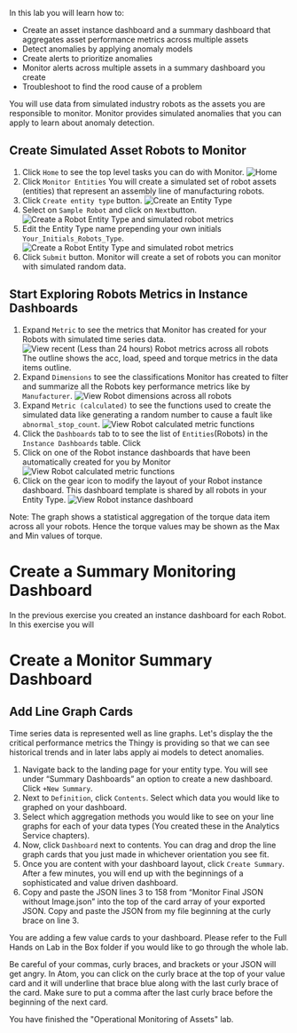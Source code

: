 In this lab you will learn how to:

*  Create an asset instance dashboard and a summary dashboard that aggregates asset performance metrics across multiple assets
*  Detect anomalies by applying anomaly models
*  Create alerts to prioritize anomalies
*  Monitor alerts across multiple assets in a summary dashboard you create
*  Troubleshoot to find the rood cause of a problem

You will use data from simulated industry robots as the assets you are responsible to monitor. Monitor provides simulated anomalies that you can apply to learn about anomaly detection.

## Create Simulated Asset Robots to Monitor
1.  Click `Home` to see the top level tasks you can do with Monitor. ![Home](img/i89.png) &nbsp;
2.  Click `Monitor Entities` You will create a simulated set of robot assets (entities) that represent an assembly line of manufacturing robots.
3.  Click `Create entity type` button. ![Create an Entity Type](img/i90.png) &nbsp;
4.  Select on `Sample Robot` and click on `Next`button.  ![Create a Robot Entity Type and simulated robot metrics](img/i91.png) &nbsp;
5.  Edit the Entity Type name prepending your own initials `Your_Initials_Robots_Type`.![Create a Robot Entity Type and simulated robot metrics](img/i92.png) &nbsp;
6.  Click `Submit` button.  Monitor will create  a set of robots you can monitor with simulated random data.  

## Start Exploring Robots Metrics in Instance Dashboards
1.  Expand `Metric` to see the metrics that Monitor has created for your Robots with simulated time series data. ![View recent (Less than 24 hours) Robot metrics across all robots](img/i93.png) &nbsp;  The outline shows the acc, load, speed and torque metrics in the data items outline.
2.  Expand  `Dimensions` to see the classifications Monitor has created to filter and summarize all the Robots key performance metrics like by `Manufacturer`. ![View Robot dimensions across all robots](img/i94.png) &nbsp;
10.  Expand  `Metric (calculated)` to see the functions used to create the simulated data like generating a random number to cause a fault like `abnormal_stop_count`. ![View Robot calculated metric functions](img/i95.png)
11.  Click the `Dashboards` tab to  to see the list of `Entities`(Robots) in the `Instance Dashboards` table.
Click
12.  Click on one of the Robot instance dashboards that have been automatically created for you by Monitor  ![View Robot calculated metric functions](img/i96.png)
13.  Click on the gear icon to modify the layout of your Robot instance dashboard.  This dashboard template is shared by all robots in your Entity Type. ![View Robot instance dashboard](img/i98.png)

Note: The graph shows a statistical aggregation of the torque data item across all your robots. Hence the torque values may be shown as the Max and Min values of torque.

# Create a Summary Monitoring Dashboard
In the previous exercise you created an instance dashboard for each Robot.   In this exercise you will

# Create a Monitor Summary Dashboard

## Add Line Graph Cards
Time series data is represented well as line graphs. Let's display the the critical performance metrics the Thingy is providing so that we can see historical trends and in later labs apply ai models to detect anomalies.

1.  Navigate back to the landing page for your entity type. You will see under “Summary Dashboards” an option to create a new dashboard. Click `+New Summary`.
2.  Next to `Definition`, click `Contents`. Select which data you would like to graphed on your dashboard.  
3.  Select which aggregation methods  you would like to see on your line graphs for each of your data types (You created these in the Analytics Service chapters).
4.  Now, click `Dashboard` next to contents. You can drag and drop the line graph cards that you just made in whichever orientation you see fit.
5.  Once you are content with your dashboard layout, click `Create Summary`. After a few minutes, you will end up with the beginnings of a sophisticated and value driven dashboard.
6.  Copy and paste the JSON lines 3 to 158 from “Monitor Final JSON without Image.json” into the top of the card array of your exported JSON. Copy and paste the JSON from my file beginning at the curly brace on line 3.

You are adding a few value cards to your dashboard. Please refer to the Full Hands on Lab in the Box folder if you would like to go through the whole lab.

Be careful of your commas, curly braces, and brackets or your JSON will get angry. In Atom, you can click on the curly brace at the top of your value card and it will underline that brace blue along with the last curly brace of the card. Make sure to put a comma after the last curly brace before the beginning of the next card.

You have finished the  "Operational Monitoring of Assets" lab.
